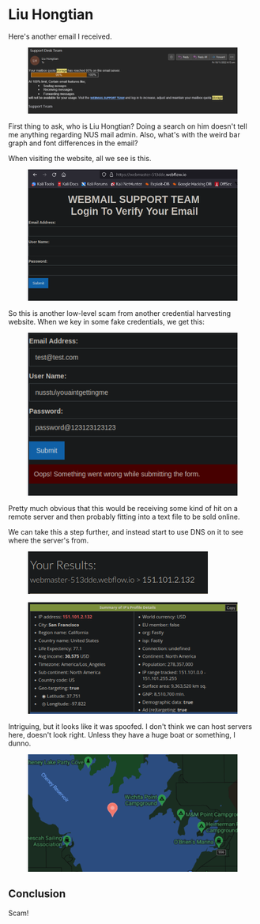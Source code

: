 # Liu Hongtian

Here's another email I received.&#x20;

<figure><img src="../../../.gitbook/assets/image (2630).png" alt=""><figcaption></figcaption></figure>

First thing to ask, who is Liu Hongtian? Doing a search on him doesn't tell me anything regarding NUS mail admin. Also, what's with the weird bar graph and font differences in the email?&#x20;

When visiting the website, all we see is this.

<figure><img src="../../../.gitbook/assets/image (1976).png" alt=""><figcaption></figcaption></figure>

So this is another low-level scam from another credential harvesting website. When we key in some fake credentials, we get this:

<figure><img src="../../../.gitbook/assets/image (1790).png" alt=""><figcaption></figcaption></figure>

Pretty much obvious that this would be receiving some kind of hit on a remote server and then probably fitting into a text file to be sold online.

We can take this a step further, and instead start to use DNS on it to see where the server's from.

<figure><img src="../../../.gitbook/assets/image (3936).png" alt=""><figcaption></figcaption></figure>

<figure><img src="../../../.gitbook/assets/image (2489).png" alt=""><figcaption></figcaption></figure>

Intriguing, but it looks like it was spoofed. I don't think we can host servers here, doesn't look right. Unless they have a huge boat or something, I dunno.

<figure><img src="../../../.gitbook/assets/image (1005).png" alt=""><figcaption></figcaption></figure>

## Conclusion

Scam!&#x20;
